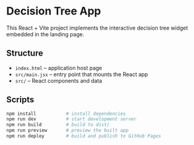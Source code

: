 # Decision Tree App

This React + Vite project implements the interactive decision tree widget
embedded in the landing page.

## Structure
- `index.html` – application host page
- `src/main.jsx` – entry point that mounts the React app
- `src/` – React components and data

## Scripts
```bash
npm install           # install dependencies
npm run dev           # start development server
npm run build         # build to dist/
npm run preview       # preview the built app
npm run deploy        # build and publish to GitHub Pages
```
